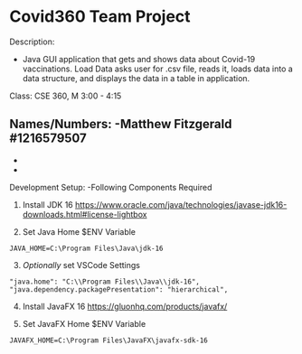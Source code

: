 # Covid360 Team Project

Description:
- Java GUI application that gets and shows data about Covid-19 vaccinations. Load Data asks user for .csv file, reads it, loads data into a data structure, and displays the data in a table in application. 

Class: CSE 360, M 3:00 - 4:15

Names/Numbers: 
-Matthew Fitzgerald #1216579507
-
-
-

Development Setup:
-Following Components Required

1) Install JDK 16
https://www.oracle.com/java/technologies/javase-jdk16-downloads.html#license-lightbox

2) Set Java Home $ENV Variable
```
JAVA_HOME=C:\Program Files\Java\jdk-16
```

3) *Optionally* set VSCode Settings
```
"java.home": "C:\\Program Files\\Java\\jdk-16",
"java.dependency.packagePresentation": "hierarchical",
```

4) Install JavaFX 16
https://gluonhq.com/products/javafx/

5) Set JavaFX Home $ENV Variable
```
JAVAFX_HOME=C:\Program Files\JavaFX\javafx-sdk-16
```
